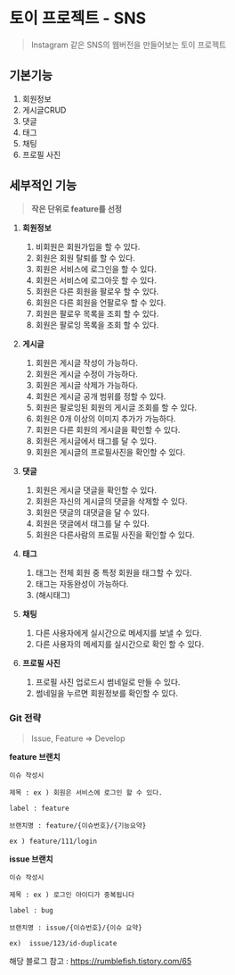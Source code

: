 # 토이 프로젝트 - SNS  

> Instagram 같은 SNS의 웹버전을 만들어보는 토이 프로젝트



## 기본기능

1. 회원정보
2.  게시글CRUD
3. 댓글
4. 태그
5. 채팅
6. 프로필 사진



## **세부적인 기능**

> **작은 단위로 feature를 선정**

1. **회원정보**
   1. 비회원은 회원가입을 할 수 있다.
   2. 회원은 회원 탈퇴를 할 수 있다.
   3. 회원은 서비스에 로그인을 할 수 있다.
   4. 회원은 서비스에 로그아웃 할 수 있다.
   5. 회원은 다른 회원을 팔로우 할 수 있다.
   6. 회원은 다른 회원을 언팔로우 할 수 있다.
   7. 회원은 팔로우 목록을 조회 할 수 있다.
   8. 회원은 팔로잉 목록을 조회 할 수 있다.
   
2. **게시글**
   1. 회원은 게시글 작성이 가능하다.
   2. 회원은 게시글 수정이 가능하다.
   3. 회원은 게시글 삭제가 가능하다.
   4. 회원은 게시글 공개 범위를 정할 수 있다.
   5. 회원은 팔로잉된 회원의 게시글 조회를 할 수 있다.
   6. 회원은 0개 이상의 이미지 추가가 가능하다.
   7. 회원은 다른 회원의 게시글을 확인할 수 있다.
   8. 회원은 게시글에서 태그를 달 수 있다.
   9. 회원은 게시글의 프로필사진을 확인할 수 있다.
   
3. **댓글**
   1. 회원은 게시글 댓글을 확인할 수 있다.
   2. 회원은 자신의 게시글의 댓글을 삭제할 수 있다.
   3. 회원은 댓글의 대댓글을 달 수 있다.
   4. 회원은 댓글에서 태그를 달 수 있다. 
   5. 회원은 다른사람의 프로필 사진을 확인할 수 있다.
   
4. **태그**
   1. 태그는 전체 회원 중 특정 회원을 태그할 수 있다.
   2. 태그는 자동완성이 가능하다.
   3. (해시태그)
   
5. **채팅**
   1. 다른 사용자에게 실시간으로 메세지를 보낼 수 있다.
   2. 다른 사용자의 메세지를 실시간으로 확인 할 수 있다.
   
6. **프로필 사진**
   1. 프로필 사진 업로드시 썸네일로 만들 수 있다.
   2. 썸네일을 누르면 회원정보를 확인할 수 있다.



### **Git 전략**

>  Issue, Feature => Develop
>

**feature 브랜치**

~~~
이슈 작성시 

제목 : ex ) 회원은 서비스에 로그인 할 수 있다.

label : feature

브랜치명 : feature/{이슈번호}/{기능요약}

ex ) feature/111/login
~~~



**issue 브랜치**

~~~
이슈 작성시 

제목 : ex ) 로그인 아이디가 중복됩니다

label : bug

브랜치명 : issue/{이슈번호}/{이슈 요약}

ex)  issue/123/id-duplicate
~~~



해당 블로그 참고 : https://rumblefish.tistory.com/65